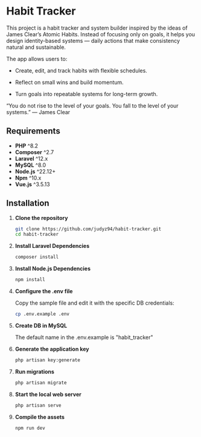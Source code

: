 # Habit Tracker

This project is a habit tracker and system builder inspired by the ideas of James Clear’s Atomic Habits.
Instead of focusing only on goals, it helps you design identity-based systems — daily actions that make consistency natural and sustainable.

The app allows users to:

- Create, edit, and track habits with flexible schedules.

- Reflect on small wins and build momentum.

- Turn goals into repeatable systems for long-term growth.

“You do not rise to the level of your goals. You fall to the level of your systems.” — James Clear

## Requirements

- **PHP** ^8.2
- **Composer** ^2.7
- **Laravel** ^12.x
- **MySQL** ^8.0
- **Node.js** ^22.12+
- **Npm** ^10.x
- **Vue.js** ^3.5.13

## Installation

1. **Clone the repository**
   ```bash
   git clone https://github.com/judyz94/habit-tracker.git
   cd habit-tracker

2. **Install Laravel Dependencies**
   ```bash
   composer install

3. **Install Node.js Dependencies**
   ```bash
   npm install

4. **Configure the .env file**

   Copy the sample file and edit it with the specific DB credentials:
   ```bash
   cp .env.example .env

5. **Create DB in MySQL**

   The default name in the .env.example is "habit_tracker"


6. **Generate the application key**
   ```bash
   php artisan key:generate

7. **Run migrations**
   ```bash
   php artisan migrate

8. **Start the local web server**
   ```bash
   php artisan serve

8. **Compile the assets**
   ```bash
   npm run dev

